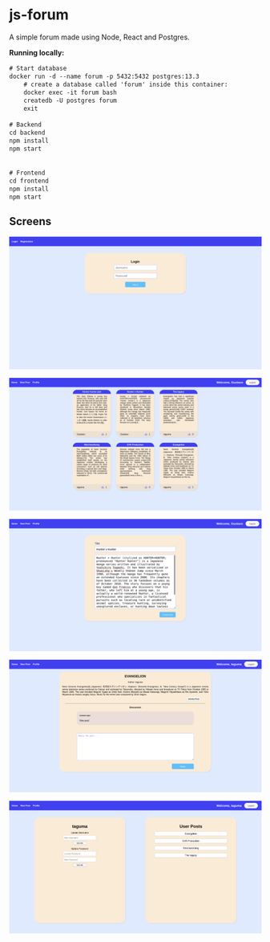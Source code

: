 # js-forum

A simple forum made using Node, React and Postgres.

**Running locally:**

```
# Start database
docker run -d --name forum -p 5432:5432 postgres:13.3
    # create a database called 'forum' inside this container:
    docker exec -it forum bash
    createdb -U postgres forum
    exit

# Backend
cd backend
npm install
npm start


# Frontend
cd frontend
npm install
npm start
```

## Screens


![Login](/images/login.png)

![Home](/images/home.png)

![New Post](/images/newPost.png)

![Post](/images/post.png)

![Profile](/images/profile.png)